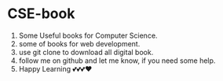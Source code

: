 # CSE-book
1. Some Useful books for Computer Science.
2. some of books for web development.
3. use git clone to download all digital book.
4. follow me on github and let me know, if you need some help.
5. Happy Learning 💕💕💕❤️